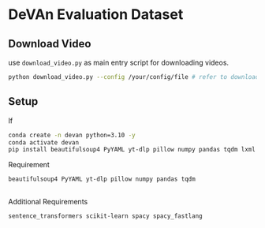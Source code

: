 # DeVAn Evaluation Dataset

## Download Video
use `download_video.py` as main entry script for downloading videos.
```bash
python download_video.py --config /your/config/file # refer to download_youtube_config.yaml for reference
```

## Setup
If
```bash
conda create -n devan python=3.10 -y
conda activate devan
pip install beautifulsoup4 PyYAML yt-dlp pillow numpy pandas tqdm lxml
```

Requirement
```
beautifulsoup4 PyYAML yt-dlp pillow numpy pandas tqdm
```

##
Additional Requirements
```
sentence_transformers scikit-learn spacy spacy_fastlang
```